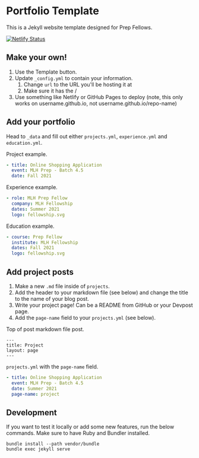 # Portfolio Template

This is a Jekyll website template designed for Prep Fellows.

[![Netlify Status](https://api.netlify.com/api/v1/badges/97877b3e-9f36-4939-a24c-0b622f923d50/deploy-status)](https://app.netlify.com/sites/prep-22-p3-2/deploys)


## Make your own!

1. Use the Template button.
2. Update `_config.yml` to contain your information.
    1. Change `url` to the URL you'll be hosting it at
    2. Make sure it has the /
3. Use something like Netlify or GitHub Pages to deploy (note, this only works on username.github.io, not username.github.io/repo-name)

## Add your portfolio

Head to `_data` and fill out either `projects.yml`, `experience.yml` and `education.yml`.

Project example.
```yaml
- title: Online Shopping Application
  event: MLH Prep - Batch 4.5
  date: Fall 2021
```

Experience example.
```yaml
- role: MLH Prep Fellow
  company: MLH Fellowship
  dates: Summer 2021
  logo: fellowship.svg
```

Education example.
```yaml
- course: Prep Fellow
  institute: MLH Fellowship
  dates: Fall 2021
  logo: fellowship.svg
```
## Add project posts

1. Make a new `.md` file inside of `projects`.
2. Add the header to your markdown file (see below) and change the title to the name of your blog post.
3. Write your project page! Can be a README from GitHub or your Devpost page.
4. Add the `page-name` field to your `projects.yml` (see below).

Top of post markdown file post.
```
---
title: Project
layout: page
---
```

`projects.yml` with the `page-name` field.

```yaml
- title: Online Shopping Application
  event: MLH Prep - Batch 4.5
  date: Summer 2021
  page-name: project
```

## Development

If you want to test it locally or add some new features, run the below commands. Make sure to have Ruby and Bundler installed.

```
bundle install --path vendor/bundle
bundle exec jekyll serve
```
